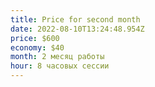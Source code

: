 ```yaml
---
title: Price for second month
date: 2022-08-10T13:24:48.954Z
price: $600
economy: $40
month: 2 месяц работы
hour: 8 часовых сессии
---
```

